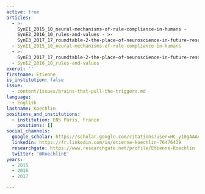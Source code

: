```yaml
---
active: true
articles:
  - >-
    SynE1_2015_10_neural-mechanisms-of-rule-compliance-in-humans -
    SynE2_2016_10_rules-and-values - >-
    SynE3_2017_17_roundtable-2-the-place-of-neuroscience-in-future-research-on-perpetrators-of-extreme-violence
  - SynE1_2015_10_neural-mechanisms-of-rule-compliance-in-humans
  - >-
    SynE3_2017_17_roundtable-2-the-place-of-neuroscience-in-future-research-on-perpetrators-of-extreme-violence
  - SynE2_2016_10_rules-and-values
exerpt: ''
firstname: Etienne
is_institution: false
issue:
  - content/issues/brains-that-pull-the-triggers.md
language:
  - English
lastname: Koechlin
positions_and_institutions:
  - institution: ENS Paris, France
    positions: []
social_channels:
  google_scholar: https://scholar.google.com/citations?user=HC_y10gAAAAJ&hl=fr
  linkedin: https://fr.linkedin.com/in/etienne-koechlin-76476439
  researchgate: https://www.researchgate.net/profile/Etienne-Koechlin
  twitter: '@KoechlinE'
years:
  - 2015
  - 2016
  - 2017

---
```

